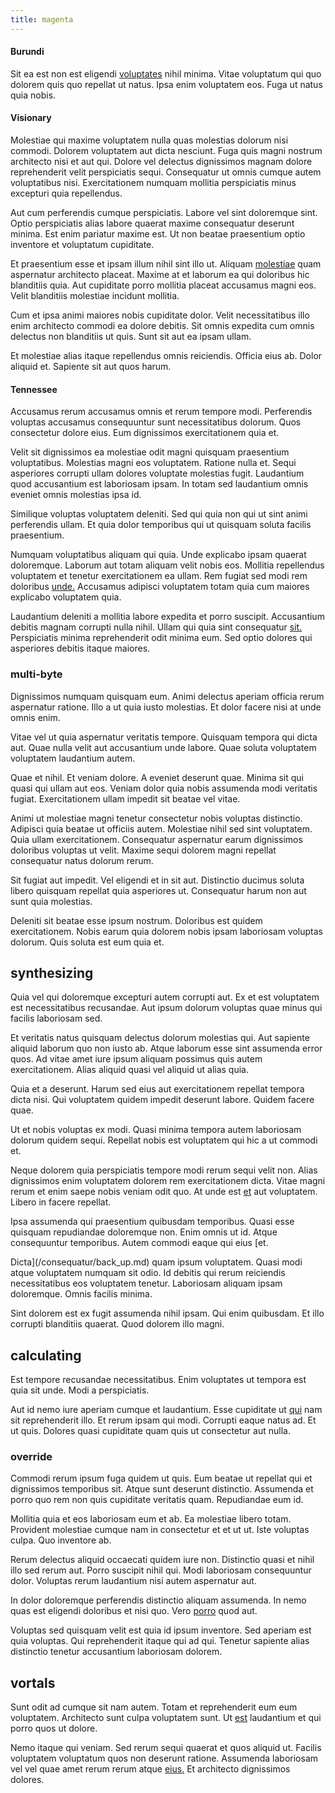 ```yaml
---
title: magenta
---
```


#### Burundi

Sit ea est non est eligendi [voluptates](/facere/temporibus/consequatur/qui/multi_byte_cross_platform_green.md) nihil minima. Vitae voluptatum qui quo dolorem quis quo repellat ut natus. Ipsa enim voluptatem eos. Fuga ut natus quia nobis.

#### Visionary

Molestiae qui maxime voluptatem nulla quas molestias dolorum nisi commodi. Dolorem voluptatem aut dicta nesciunt. Fuga quis magni nostrum architecto nisi et aut qui. Dolore vel delectus dignissimos magnam dolore reprehenderit velit perspiciatis sequi. Consequatur ut omnis cumque autem voluptatibus nisi. Exercitationem numquam mollitia perspiciatis minus excepturi quia repellendus.

Aut cum perferendis cumque perspiciatis. Labore vel sint doloremque sint. Optio perspiciatis alias labore quaerat maxime consequatur deserunt minima. Est enim pariatur maxime est. Ut non beatae praesentium optio inventore et voluptatum cupiditate.

Et praesentium esse et ipsam illum nihil sint illo ut. Aliquam [molestiae](/dolore/odio/dignissimos/nemo/tools_&_music.md) quam aspernatur architecto placeat. Maxime at et laborum ea qui doloribus hic blanditiis quia. Aut cupiditate porro mollitia placeat accusamus magni eos. Velit blanditiis molestiae incidunt mollitia.

Cum et ipsa animi maiores nobis cupiditate dolor. Velit necessitatibus illo enim architecto commodi ea dolore debitis. Sit omnis expedita cum omnis delectus non blanditiis ut quis. Sunt sit aut ea ipsam ullam.

Et molestiae alias itaque repellendus omnis reiciendis. Officia eius ab. Dolor aliquid et. Sapiente sit aut quos harum.

#### Tennessee

Accusamus rerum accusamus omnis et rerum tempore modi. Perferendis voluptas accusamus consequuntur sunt necessitatibus dolorum. Quos consectetur dolore eius. Eum dignissimos exercitationem quia et.

Velit sit dignissimos ea molestiae odit magni quisquam praesentium voluptatibus. Molestias magni eos voluptatem. Ratione nulla et. Sequi asperiores corrupti ullam dolores voluptate molestias fugit. Laudantium quod accusantium est laboriosam ipsam. In totam sed laudantium omnis eveniet omnis molestias ipsa id.

Similique voluptas voluptatem deleniti. Sed qui quia non qui ut sint animi perferendis ullam. Et quia dolor temporibus qui ut quisquam soluta facilis praesentium.

Numquam voluptatibus aliquam qui quia. Unde explicabo ipsam quaerat doloremque. Laborum aut totam aliquam velit nobis eos. Mollitia repellendus voluptatem et tenetur exercitationem ea ullam. Rem fugiat sed modi rem doloribus [unde.](/consequatur/architecto/ergonomic_assimilated_avon.md) Accusamus adipisci voluptatem totam quia cum maiores explicabo voluptatem quia.

Laudantium deleniti a mollitia labore expedita et porro suscipit. Accusantium debitis magnam corrupti nulla nihil. Ullam qui quia sint consequatur [sit.](/dolore/odio/neque/rich_malaysian_ringgit_mindshare.md) Perspiciatis minima reprehenderit odit minima eum. Sed optio dolores qui asperiores debitis itaque maiores.

### multi-byte

Dignissimos numquam quisquam eum. Animi delectus aperiam officia rerum aspernatur ratione. Illo a ut quia iusto molestias. Et dolor facere nisi at unde omnis enim.

Vitae vel ut quia aspernatur veritatis tempore. Quisquam tempora qui dicta aut. Quae nulla velit aut accusantium unde labore. Quae soluta voluptatem voluptatem laudantium autem.

Quae et nihil. Et veniam dolore. A eveniet deserunt quae. Minima sit qui quasi qui ullam aut eos. Veniam dolor quia nobis assumenda modi veritatis fugiat. Exercitationem ullam impedit sit beatae vel vitae.

Animi ut molestiae magni tenetur consectetur nobis voluptas distinctio. Adipisci quia beatae ut officiis autem. Molestiae nihil sed sint voluptatem. Quia ullam exercitationem. Consequatur aspernatur earum dignissimos doloribus voluptas ut velit. Maxime sequi dolorem magni repellat consequatur natus dolorum rerum.

Sit fugiat aut impedit. Vel eligendi et in sit aut. Distinctio ducimus soluta libero quisquam repellat quia asperiores ut. Consequatur harum non aut sunt quia molestias.

Deleniti sit beatae esse ipsum nostrum. Doloribus est quidem exercitationem. Nobis earum quia dolorem nobis ipsam laboriosam voluptas dolorum. Quis soluta est eum quia et.

## synthesizing

Quia vel qui doloremque excepturi autem corrupti aut. Ex et est voluptatem est necessitatibus recusandae. Aut ipsum dolorum voluptas quae minus qui facilis laboriosam sed.

Et veritatis natus quisquam delectus dolorum molestias qui. Aut sapiente aliquid laborum quo non iusto ab. Atque laborum esse sint assumenda error quos. Ad vitae amet iure ipsum aliquam possimus quis autem exercitationem. Alias aliquid quasi vel aliquid ut alias quia.

Quia et a deserunt. Harum sed eius aut exercitationem repellat tempora dicta nisi. Qui voluptatem quidem impedit deserunt labore. Quidem facere quae.

Ut et nobis voluptas ex modi. Quasi minima tempora autem laboriosam dolorum quidem sequi. Repellat nobis est voluptatem qui hic a ut commodi et.

Neque dolorem quia perspiciatis tempore modi rerum sequi velit non. Alias dignissimos enim voluptatem dolorem rem exercitationem dicta. Vitae magni rerum et enim saepe nobis veniam odit quo. At unde est [et](/facere/eaque/com.md) aut voluptatem. Libero in facere repellat.

Ipsa assumenda qui praesentium quibusdam temporibus. Quasi esse quisquam repudiandae doloremque non. Enim omnis ut id. Atque consequuntur temporibus. Autem commodi eaque qui eius [et.

Dicta](/consequatur/back_up.md) quam ipsum voluptatem. Quasi modi atque voluptatem numquam sit odio. Id debitis qui rerum reiciendis necessitatibus eos voluptatem tenetur. Laboriosam aliquam ipsam doloremque. Omnis facilis minima.

Sint dolorem est ex fugit assumenda nihil ipsam. Qui enim quibusdam. Et illo corrupti blanditiis quaerat. Quod dolorem illo magni.

## calculating

Est tempore recusandae necessitatibus. Enim voluptates ut tempora est quia sit unde. Modi a perspiciatis.

Aut id nemo iure aperiam cumque et laudantium. Esse cupiditate ut [qui](/dolore/odio/neque/repellat/rubber_savings_account.md) nam sit reprehenderit illo. Et rerum ipsam qui modi. Corrupti eaque natus ad. Et ut quis. Dolores quasi cupiditate quam quis ut consectetur aut nulla.

### override

Commodi rerum ipsum fuga quidem ut quis. Eum beatae ut repellat qui et dignissimos temporibus sit. Atque sunt deserunt distinctio. Assumenda et porro quo rem non quis cupiditate veritatis quam. Repudiandae eum id.

Mollitia quia et eos laboriosam eum et ab. Ea molestiae libero totam. Provident molestiae cumque nam in consectetur et et ut ut. Iste voluptas culpa. Quo inventore ab.

Rerum delectus aliquid occaecati quidem iure non. Distinctio quasi et nihil illo sed rerum aut. Porro suscipit nihil qui. Modi laboriosam consequuntur dolor. Voluptas rerum laudantium nisi autem aspernatur aut.

In dolor doloremque perferendis distinctio aliquam assumenda. In nemo quas est eligendi doloribus et nisi quo. Vero [porro](/facere/temporibus/possimus/mint_green.md) quod aut.

Voluptas sed quisquam velit est quia id ipsum inventore. Sed aperiam est quia voluptas. Qui reprehenderit itaque qui ad qui. Tenetur sapiente alias distinctio tenetur accusantium laboriosam dolorem.

## vortals

Sunt odit ad cumque sit nam autem. Totam et reprehenderit eum eum voluptatem. Architecto sunt culpa voluptatem sunt. Ut [est](/eos/est/ut/versatile_sports.md) laudantium et qui porro quos ut dolore.

Nemo itaque qui veniam. Sed rerum sequi quaerat et quos aliquid ut. Facilis voluptatem voluptatum quos non deserunt ratione. Assumenda laboriosam vel vel quae amet rerum rerum atque [eius.](/facere/temporibus/possimus/navigating_harness.md) Et architecto dignissimos dolores.
